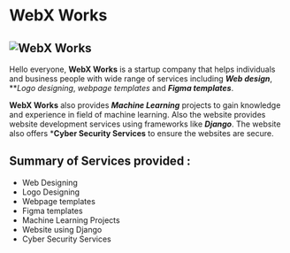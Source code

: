 # WebX Works #

![WebX Works](https://github.com/B-a-b-u/Startup_website/blob/main/startup-website-template/img/temp_logo.png)
---
Hello everyone, **WebX Works** is a startup company that helps individuals and business people with wide range of services including ***Web design***, ***Logo designing*, *webpage templates* and ***Figma templates***.


   **WebX Works** also provides ***Machine Learning*** projects to gain knowledge and experience in field of machine learning. Also the website provides website development services using frameworks like  ***Django***. The website also offers ***Cyber Security Services** to ensure the websites are secure.
   

## Summary of Services provided : 

   - Web Designing
   - Logo Designing
   - Webpage templates
   - Figma templates
   - Machine Learning Projects
   - Website using Django
   - Cyber Security Services
